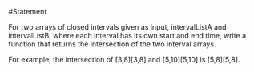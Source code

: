 #Statement

For two arrays of closed intervals given as input, intervalListA and intervalListB, where each interval has its own start and end time, write a function that returns the intersection of the two interval arrays.

For example, the intersection of [3,8][3,8] and [5,10][5,10] is [5,8][5,8].
